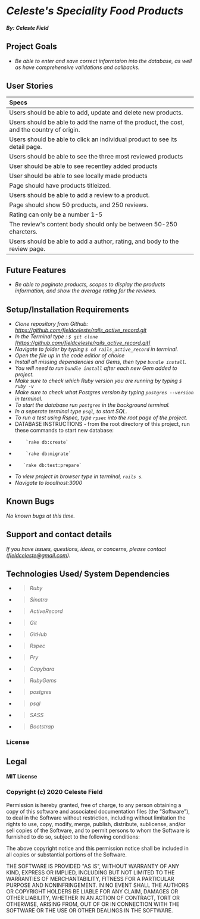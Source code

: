 
# _Celeste's Speciality Food Products_


#### _By: Celeste Field_

## Project Goals
* _Be able to enter and save correct informtaion into the database, as well as have comprehensive validations and callbacks._

## User Stories
|Specs|
| :-----|
| Users should be able to add, update and delete new products. | √
| Users should be able to add the name of the product, the cost, and the country of origin.|√
| Users should be able to click an individual product to see its detail page.|√
| Users should be able to see the three most reviewed products | √
| User should be able to see recentley added products| √
| User should be able to see locally made products| √
| Page should have products titleized. |√
| Users should be able to add a review to a product.|√
| Page should show 50 products, and 250 reviews.|√
| Rating can only be a number 1-5 |√
| The review's content body should only be between 50-250 charcters. |√
| Users should be able to add a author, rating, and body to the review page.|√


## Future Features
* _Be able to paginate products, scopes to display the products information, and show the average rating for the reviews._

## Setup/Installation Requirements

* _Clone repository from Github: https://github.com/fieldceleste/rails_active_record.git_
* _In the Terminal type : `$ git clone` [https://github.com/fieldceleste/rails_active_record.git]_
* _Navigate to folder by typing  `$ cd rails_active_record` in terminal._
* _Open the file up in the code editior of choice_
* _Install all missing dependencies and Gems, then type `bundle install`._
* _You will need to run `bundle install` after each new Gem added to project._
* _Make sure to check which Ruby version you are running by typing `$ ruby -v`_
* _Make sure to check what Postgres version by typing `postgres --version` in terminal._
* _To start the database run `postgres` in the background terminal._
* _In a seperate terminal type `psql`, to start SQL._
* _To run a test using Rspec, type `rpsec` into the root page of the project._
* DATABASE INSTRUCTIONS - from the root directory of this project, run these commands to start new database:
*         `rake db:create`
*         `rake db:migrate`
*        `rake db:test:prepare`

* _To view project in browser type in terminal, `rails s`._
* _Navigate to localhost:3000_


## Known Bugs
_No known bugs at this time._

## Support and contact details
_If you have issues, questions, ideas, or concerns, please contact (fieldceleste@gmail.com)._

## Technologies Used/ System Dependencies

* >_Ruby_
* >_Sinatra_
* >_ActiveRecord_
* >_Git_
* >_GitHub_
* >_Rspec_
* >_Pry_
* >_Capybara_
* >_RubyGems_
* >_postgres_
* >_psql_
* >_SASS_
* >_Bootstrap_

### License
## Legal

#### MIT License

### Copyright (c) 2020 Celeste Field

Permission is hereby granted, free of charge, to any person obtaining a copy
of this software and associated documentation files (the "Software"), to deal
in the Software without restriction, including without limitation the rights
to use, copy, modify, merge, publish, distribute, sublicense, and/or sell
copies of the Software, and to permit persons to whom the Software is
furnished to do so, subject to the following conditions:

The above copyright notice and this permission notice shall be included in all
copies or substantial portions of the Software.

THE SOFTWARE IS PROVIDED "AS IS", WITHOUT WARRANTY OF ANY KIND, EXPRESS OR
IMPLIED, INCLUDING BUT NOT LIMITED TO THE WARRANTIES OF MERCHANTABILITY,
FITNESS FOR A PARTICULAR PURPOSE AND NONINFRINGEMENT. IN NO EVENT SHALL THE
AUTHORS OR COPYRIGHT HOLDERS BE LIABLE FOR ANY CLAIM, DAMAGES OR OTHER
LIABILITY, WHETHER IN AN ACTION OF CONTRACT, TORT OR OTHERWISE, ARISING FROM,
OUT OF OR IN CONNECTION WITH THE SOFTWARE OR THE USE OR OTHER DEALINGS IN THE
SOFTWARE.

